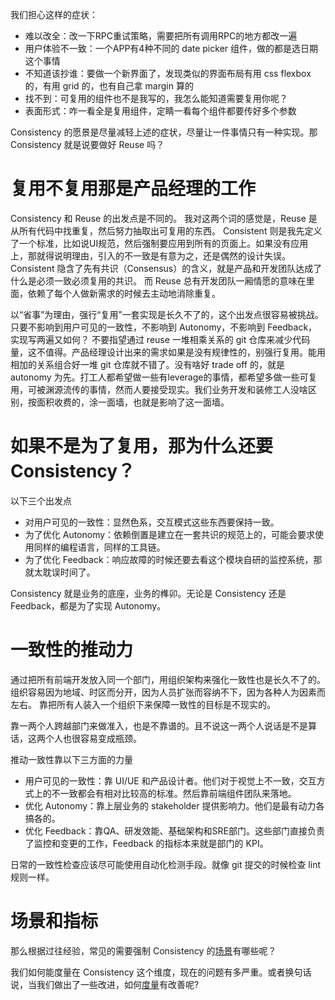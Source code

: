 我们担心这样的症状：

* 难以改全：改一下RPC重试策略，需要把所有调用RPC的地方都改一遍
* 用户体验不一致：一个APP有4种不同的 date picker 组件，做的都是选日期这个事情
* 不知道该抄谁：要做一个新界面了，发现类似的界面布局有用 css flexbox 的，有用 grid 的，也有自己拿 margin 算的
* 找不到：可复用的组件也不是我写的，我怎么能知道需要复用你呢？
* 表面形式：咋一看全是复用组件，定睛一看每个组件都要传好多个参数

Consistency 的愿景是尽量减轻上述的症状，尽量让一件事情只有一种实现。那 Consistency 就是说要做好 Reuse 吗？

# 复用不复用那是产品经理的工作

Consistency 和 Reuse 的出发点是不同的。
我对这两个词的感觉是，Reuse 是从所有代码中找重复，然后努力抽取出可复用的东西。
Consistent 则是我先定义了一个标准，比如说UI规范，然后强制要应用到所有的页面上。如果没有应用上，那就得说明理由，引入的不一致是有意为之，还是偶然的设计失误。
Consistent 隐含了先有共识（Consensus）的含义，就是产品和开发团队达成了什么是必须一致必须复用的共识。
而 Reuse 总有开发团队一厢情愿的意味在里面，依赖了每个人做新需求的时候去主动地消除重复。

以“省事”为理由，强行“复用”一套实现是长久不了的，这个出发点很容易被挑战。
只要不影响到用户可见的一致性，不影响到 Autonomy，不影响到 Feedback，实现写两遍又如何？
不要指望通过 reuse 一堆相乘关系的 git 仓库来减少代码量，这不值得。产品经理设计出来的需求如果是没有规律性的，别强行复用。能用相加的关系组合好一堆 git 仓库就不错了。没有啥好 trade off 的，就是 autonomy 为先。打工人都希望做一些有leverage的事情，都希望多做一些可复用，可被渊源流传的事情，然而人要接受现实。我们业务开发和装修工人没啥区别，按面积收费的，涂一面墙，也就是影响了这一面墙。

# 如果不是为了复用，那为什么还要 Consistency？

以下三个出发点

* 对用户可见的一致性：显然色系，交互模式这些东西要保持一致。
* 为了优化 Autonomy：依赖倒置是建立在一套共识的规范上的，可能会要求使用同样的编程语言，同样的工具链。
* 为了优化 Feedback：响应故障的时候还要去看这个模块自研的监控系统，那就太耽误时间了。

Consistency 就是业务的底座，业务的榫卯。无论是 Consistency 还是 Feedback，都是为了实现 Autonomy。

# 一致性的推动力

通过把所有前端开发放入同一个部门，用组织架构来强化一致性也是长久不了的。
组织容易因为地域、时区而分开，因为人员扩张而容纳不下，因为各种人为因素而左右。
靠把所有人装入一个组织下来保障一致性的目标是不现实的。

靠一两个人跨越部门来做准入，也是不靠谱的。且不说这一两个人说话是不是算话，这两个人也很容易变成瓶颈。

推动一致性靠以下三方面的力量

* 用户可见的一致性：靠 UI/UE 和产品设计者。他们对于视觉上不一致，交互方式上的不一致都会有相对比较高的标准。然后靠前端组件团队来落地。
* 优化 Autonomy：靠上层业务的 stakeholder 提供影响力。他们是最有动力各搞各的。
* 优化 Feedback：靠QA、研发效能、基础架构和SRE部门。这些部门直接负责了监控和变更的工作，Feedback 的指标本来就是部门的 KPI。

日常的一致性检查应该尽可能使用自动化检测手段。就像 git 提交的时候检查 lint 规则一样。

# 场景和指标

那么根据过往经验，常见的需要强制 Consistency 的[场景](./Scenario/README.md)有哪些呢？

我们如何能度量在 Consistency 这个维度，现在的问题有多严重。或者换句话说，当我们做出了一些改进，如何[度量](./ConsistencyMetrics.md)有改善呢?